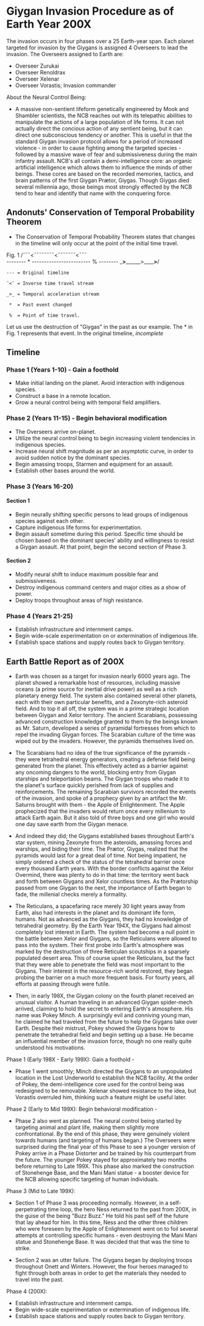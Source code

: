 # Giygan Invasion Procedure as of Earth Year 200X

The invasion occurs in four phases over a 25 Earth-year span.  Each planet targeted for invasion by the Giygans is assigned 4 Overseers to lead the invasion.  The Overseers assigned to Earth are:

- Overseer Zurukai
- Overseer Renoldrax
- Overseer Xelenar
- Overseer Vorastis; Invasion commander

About the Neural Control Being:

- A massive non-sentient lifeform genetically engineered by Mook and Shambler scientists, the NCB reaches out with its telepathic abilities to manipulate the actions of a large population of life forms.  It can not actually direct the concious action of any sentient being, but it can direct one subconscious tendency or another.  This is useful in that the standard Giygan invasion protocol allows for a period of increased violence - in order to cause fighting among the targeted species - followed by a massive wave of fear and submissiveness during the main infantry assault.  NCB's all contain a demi-intelligence core: an organic artificial intelligence which allows them to influence the minds of other beings.  These cores are based on the recorded memories, tactics, and brain patterns of the first Giygan Prætor, Giygas.  Though Giygas died several millennia ago, those beings most strongly effected by the NCB tend to hear and identify that name with the conquering force.

## Andonuts' Conservation of Temporal Probability Theorem
- The Conservation of Temporal Probability Theorem states that changes in the timeline will only occur at the point of the initial time travel.

Fig. 1
              /¯¯¯<¯¯¯¯¯¯¯¯<¯¯¯¯¯¯¯<¯¯¯\
    -------- * ------------------------ % --------
              \___>________>_______>___/

    --- = Original timeline

    ¯<¯ = Inverse time travel stream

    _>_ = Temporal acceleration stream

     *  = Past event changed

     %  = Point of time travel.

Let us use the destruction of "Giygas" in the past as our example.  The * in Fig. 1 represents that event.  In the original timeline, *incomplete*

## Timeline

### Phase 1 (Years 1-10) - Gain a foothold

  * Make initial landing on the planet.  Avoid interaction with indigenous species.
  * Construct a base in a remote location.
  * Grow a neural control being with temporal field amplifiers.

### Phase 2 (Years 11-15) - Begin behavioral modification

  * The Overseers arrive on-planet.
  * Utilize the neural control being to begin increasing violent tendencies in indigenous species.
  * Increase neural shift magnitude as per an asymptotic curve, in order to avoid sudden notice by the dominant species.
  * Begin amassing troops, Starmen and equipment for an assault.
  * Establish other bases around the world.

### Phase 3 (Years 16-20)

#### Section 1
  * Begin neurally shifting specific persons to lead groups of indigenous species against each other.
  * Capture indigenous life forms for experimentation.
  * Begin assault sometime during this period.  Specific time should be chosen based on the dominant species' ability and willingness to resist a Giygan assault.  At that point, begin the second section of Phase 3.
#### Section 2
  * Modify neural shift to induce maximum possible fear and submissiveness.
  * Destroy indigenous command centers and major cities as a show of power.
  * Deploy troops throughout areas of high resistance.

### Phase 4 (Years 21-25)

  * Establish infrastructure and internment camps.
  * Begin wide-scale experimentation on or extermination of indigenous life.
  * Establish space stations and supply routes back to Giygan territory.

## Earth Battle Report as of 200X

- Earth was chosen as a target for invasion nearly 6000 years ago.  The planet showed a remarkable host of resources, including massive oceans (a prime source for inertial drive power) as well as a rich planetary energy field.  The system also contained several other planets, each with their own particular benefits, and a Zexonyte-rich asteroid field.  And to top it all off, the system was in a prime strategic location between Giygan and Xelor territory.  The ancient Scarabians, possessing advanced construction knowledge granted to them by the beings known as Mr. Saturn, developed a series of pyramidal fortresses from which to repel the invading Giygan forces.  The Scarabian culture of the time was wiped out by the invaders.  However, the pyramids themselves lived on.

- The Scarabians had no idea of the true significance of the pyramids - they were tetrahedral energy generators, creating a defense field being generated from the planet.  This effectively acted as a barrier against any oncoming dangers to the world, blocking entry from Giygan starships and teleportation beams.  The Giygan troops who made it to the planet's surface quickly perished from lack of supplies and reinforcements.  The remaining Scarabian survivors recorded the events of the invasion, and spoke of a prophecy given by an artifact the Mr. Saturns brought with them - the Apple of Enlightenment.  The Apple prophecized that the invaders would return once every millenium to attack Earth again.  But it also told of three boys and one girl who would one day save earth from the Giygan menace.

- And indeed they did; the Giygans established bases throughout Earth's star system, mining Zexonyte from the asteroids, amassing forces and warships, and biding their time.  The Prætor, Giygas, realized that the pyramids would last for a great deal of time.  Not being impatient, he simply ordered a check of the status of the tetrahedral barrier once every thousand Earth years.  With the border conflicts against the Xelor Overmind, there was plenty to do in that time:  the territory went back and forth between Giygans and Xelor countless times.  As the Prætorship passed from one Giygan to the next, the importance of Earth began to fade, the millenial checks merely a formality.

- The Reticulans, a spacefaring race merely 30 light years away from Earth, also had interests in the planet and its dominant life form, humans.  Not as advanced as the Giygans, they had no knowledge of tetrahedral geometry.  By the Earth Year 194X, the Giygans had almost completely lost interest in Earth.  The system had become a null point in the battle between Xelor and Giygans, so the Reticulans were allowed to pass into the system.  Their first probe into Earth's atmosphere was marked by the destruction of three Reticulan scoutships in a sparsely populated desert area.  This of course upset the Reticulans, but the fact that they were able to penetrate the field was most important to the Giygans.  Their interest in the resource-rich world restored, they began probing the barrier on a much more frequent basis.  For fourty years, all efforts at passing through were futile.

- Then, in early 198X, the Giygan colony on the fourth planet received an unusual visitor.  A human traveling in an advanced Giygan spider-mech arrived, claiming to hold the secret to entering Earth's atmosphere.  His name was Pokey Minch.  A surprisingly evil and conniving young man, he claimed he had traveled from the future to help the Giygans take over Earth.  Despite their mistrust, Pokey showed the Giygans how to penetrate the tetrahedral field and begin setting up a base.  He became an influential member of the invasion force, though no one really quite understood his motivations.

Phase 1 (Early 198X - Early 199X): Gain a foothold -

- Phase 1 went smoothly;  Minch directed the Giygans to an unpopulated location in the Lost Underworld to establish the NCB facility.  At the order of Pokey, the demi-intelligence core used for the control being was redesigned to be removable.  Xelenar showed resistance to the idea, but Vorastis overruled him, thinking such a feature might be useful later.

Phase 2 (Early to Mid 199X): Begin behavioral modification -

- Phase 2 also went as planned.  The neural control being started by targeting animal and plant life, making them slightly more confrontational.  By the end of this phase, they were genuinely violent towards humans (and targeting of humans began.)  The Overseers were surprised during the final year of this Phase to see a younger version of Pokey arrive in a Phase Distorter and be trained by his counterpart from the future.  The younger Pokey stayed for approximately two months before returning to Late 199X.  This phase also marked the construction of Stonehenge Base, and the Mani Mani statue - a booster device for the NCB allowing specific targeting of human individuals.

Phase 3 (Mid to Late 199X):

- Section 1 of Phase 3 was proceeding normally.  However, in a self-perpetrating time loop, the hero Ness returned to the past from 200X, in the guise of the being "Buzz Buzz."  He told his past self of the future that lay ahead for him.  In this time, Ness and the other three children who were foreseen by the Apple of Enlightenment went on to foil several attempts at controlling specific humans - even destroying the Mani Mani statue and Stonehenge Base.  It was decided that that was the time to strike.

- Section 2 was an utter failure.  The Giygans began by deploying troops throughout Onett and Winters.  However, the four heroes managed to fight through both areas in order to get the materials they needed to travel into the past.

Phase 4 (200X):

  * Establish infrastructure and internment camps.
  * Begin wide-scale experimentation or extermination of indigenous life.
  * Establish space stations and supply routes back to Giygan territory.